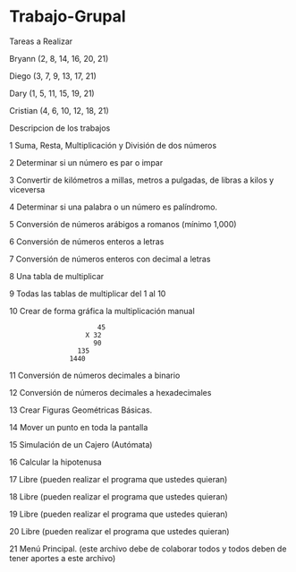 # Trabajo-Grupal

Tareas a Realizar 

  Bryann     (2, 8, 14, 16, 20, 21)

  Diego      (3, 7, 9, 13, 17, 21)

  Dary       (1, 5, 11, 15, 19, 21)

  Cristian   (4, 6, 10, 12, 18, 21)

Descripcion de los trabajos


1 Suma, Resta, Multiplicación y División de dos números

2 Determinar si un número es par o impar

3 Convertir de kilómetros a millas, metros a pulgadas, de libras a kilos y viceversa

4 Determinar si una palabra o un número es palíndromo.

5 Conversión de números arábigos a romanos (mínimo 1,000)

6 Conversión de números enteros a letras

7 Conversión de números enteros con decimal a letras

8 Una tabla de multiplicar

9 Todas las tablas de multiplicar del 1 al 10

10 Crear de forma gráfica la multiplicación manual

                          45
                       X 32
                         90  
                     135  
                   1440

11 Conversión de números decimales a binario

12 Conversión de números decimales a hexadecimales

13 Crear Figuras Geométricas Básicas.

14 Mover un punto en toda la pantalla

15 Simulación de un Cajero (Autómata)

16 Calcular la hipotenusa

17 Libre (pueden realizar el programa que ustedes quieran)

18 Libre (pueden realizar el programa que ustedes quieran)

19 Libre (pueden realizar el programa que ustedes quieran)

20 Libre (pueden realizar el programa que ustedes quieran)

21 Menú Principal. (este archivo debe de colaborar todos y todos deben de tener aportes a este archivo)
